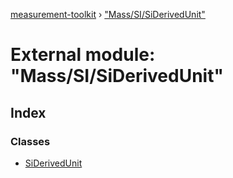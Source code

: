 [measurement-toolkit](../README.md) › ["Mass/SI/SiDerivedUnit"](_mass_si_siderivedunit_.md)

# External module: "Mass/SI/SiDerivedUnit"

## Index

### Classes

* [SiDerivedUnit](../classes/_mass_si_siderivedunit_.siderivedunit.md)
